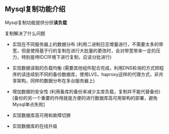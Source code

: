 ## Mysql复制功能介绍

Mysql复制功能提供分担**读负载**

复制解决了什么问题

* 实现在不同服务器上的数据分布 (利用二进制日志增量进行，不需要太多的带宽，但是使用基于行的复制在进行大批量的更改时，会对带宽带来一定的压力，特别是垮IDC环境下进行复制，应该分批进行)

* 实现数据读取的负载均衡 (需要其他组件配合完成，利用DNS轮询的方式把程序的读连续到不同的备份数据库，使用LVS，haproxy这样的代理方式，非共享架构，同样的数据分布在多台服务器上)

* 增加数据的安全性 (利用备库的备份来减少主库负载，复制并不能代替备份) [备份的另一个重要的作用就是方便的进行数据库高可用架构的部署，避免Mysql单点失败]

* 实现数据库高可用和故障切换

* 实现数据库的在线升级